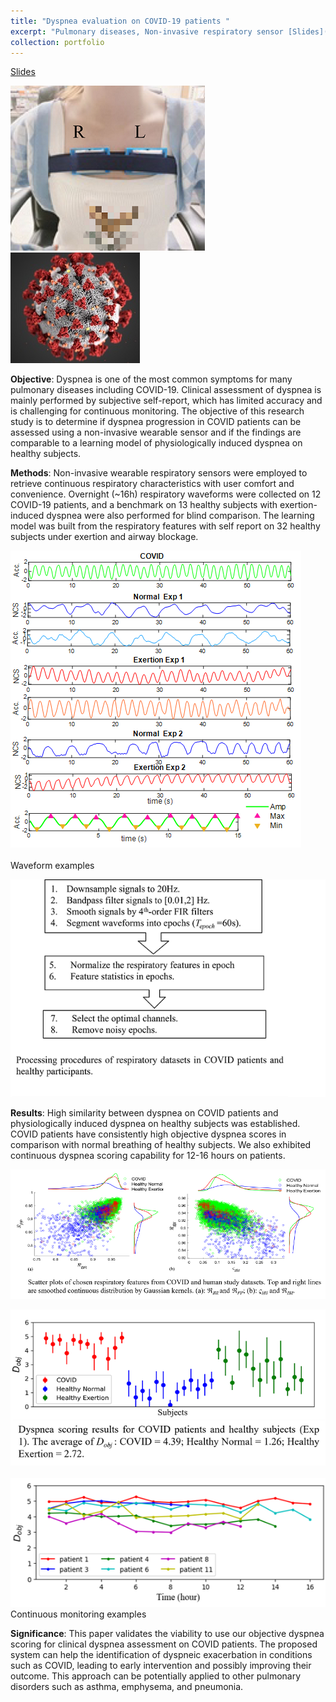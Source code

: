 ```yaml
---
title: "Dyspnea evaluation on COVID-19 patients "
excerpt: "Pulmonary diseases, Non-invasive respiratory sensor [Slides](http://zijingzhang1997.github.io/files/COVID/COVID_intro.pdf) <br/><img src='/images/COVID/pic1.png'><img src='/images/COVID/covid.jpg'><br/>"
collection: portfolio
---
```


[Slides](http://zijingzhang1997.github.io/files/COVID/COVID_intro.pdf)

<img src='/images/COVID/pic1.png'>
<img src='/images/COVID/covid.jpg'><br/>  

**Objective**: Dyspnea is one of the most common symptoms for many pulmonary diseases including COVID-19. Clinical assessment of dyspnea is mainly performed by subjective self-report, which has limited accuracy and is challenging for continuous monitoring. The objective of this research study is to determine if dyspnea progression in COVID patients can be assessed using a non-invasive wearable sensor and if the findings are comparable to a learning model of physiologically induced dyspnea on healthy subjects. 

**Methods**: Non-invasive wearable respiratory sensors were employed to retrieve continuous respiratory characteristics with user comfort and convenience. Overnight (~16h) respiratory waveforms were collected on 12 COVID-19 patients, and a benchmark on 13 healthy subjects with exertion-induced dyspnea were also performed for blind comparison. The learning model was built from the respiratory features with self report on 32 healthy subjects under exertion and airway blockage.

<img src='/images/COVID/pic2.png'><br/>  
Waveform examples

<img src='/images/COVID/pic3.png'><br/>  

**Results**: High similarity between dyspnea on COVID patients and physiologically induced dyspnea on healthy subjects was established. COVID patients have consistently high objective dyspnea scores in comparison with normal breathing of healthy subjects. We also exhibited continuous dyspnea scoring capability for 12-16 hours on patients. 

<img src='/images/COVID/pic4.png'><br/>  

<img src='/images/COVID/pic5.png'><br/>  
<img src='/images/COVID/pic6.png'><br/> 
Continuous monitoring examples 


**Significance**: This paper validates the viability to use our objective dyspnea scoring for clinical dyspnea assessment on COVID patients. The proposed system can help the identification of dyspneic exacerbation in conditions such as COVID, leading to early intervention and possibly improving their outcome. This approach can be potentially applied to other pulmonary disorders such as asthma, emphysema, and pneumonia.  
